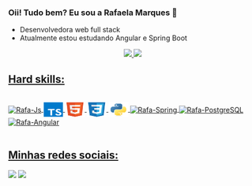 ### Oii! Tudo bem? Eu sou a Rafaela Marques 👋

- Desenvolvedora web full stack
- Atualmente estou estudando Angular e Spring Boot

<div align="center">
  <a href="https://github.com/rmarques-s">
  <img height="150em" src="https://github-readme-stats.vercel.app/api?username=rmarques-s&show_icons=true&theme=jolly&include_all_commits=true&count_private=true"/>
  <img height="150em" src="https://github-readme-stats.vercel.app/api/top-langs/?username=rmarques-s&layout=compact&langs_count=7&theme=jolly"/>
</div>



  <h2 align="left"> Hard skills:</h2>  
<div style="display: inline_block"><br>
  <img align="center" alt="Rafa-Js" height="30" width="40" src="[https://raw.githubusercontent.com/devicons/devicon/master/icons/javascript/javascript-plain.svg"](https://img.shields.io/badge/-Angular-00ECFF?logo=angular&logoColor=white&style=for-the-badge)>
  <img align="center" alt="Rafa-Ts" height="30" width="40" src="https://raw.githubusercontent.com/devicons/devicon/master/icons/typescript/typescript-plain.svg">
  <img align="center" alt="Rafa-HTML" height="30" width="40" src="https://raw.githubusercontent.com/devicons/devicon/master/icons/html5/html5-original.svg">
  <img align="center" alt="Rafa-CSS" height="30" width="40" src="https://raw.githubusercontent.com/devicons/devicon/master/icons/css3/css3-original.svg">
  <img align="center" alt="Rafa-Python" height="30" width="40" src="https://raw.githubusercontent.com/devicons/devicon/master/icons/python/python-original.svg">
  <img align="center" alt="Rafa-Spring" height="30" width="40" src="https://cdn.jsdelivr.net/gh/devicons/devicon/icons/spring/spring-original.svg"/>
  <img align="center" alt="Rafa-PostgreSQL" height="30" width="40" src="https://cdn.jsdelivr.net/gh/devicons/devicon/icons/postgresql/postgresql-plain-wordmark.svg"/>
  <img align="center" alt="Rafa-Angular" height="30" width="40" src="https://cdn.jsdelivr.net/gh/devicons/devicon/icons/angularjs/angularjs-original.svg"/>


</div>

<br>
  <h2 align="left"> Minhas redes sociais:</h2>
<div> 
  <a href="https://www.instagram.com/_rmmarques/" target="_blank"><img src="https://img.shields.io/badge/-Instagram-%23E4405F?style=for-the-badge&logo=instagram&logoColor=white" target="_blank"></a>
  <a href="https://www.linkedin.com/in/rafaela-ribeiro-marques-dos-santos-82515722b/" target="_blank"><img src="https://img.shields.io/badge/-LinkedIn-%230077B5?style=for-the-badge&logo=linkedin&logoColor=white" target="_blank"></a>
 
